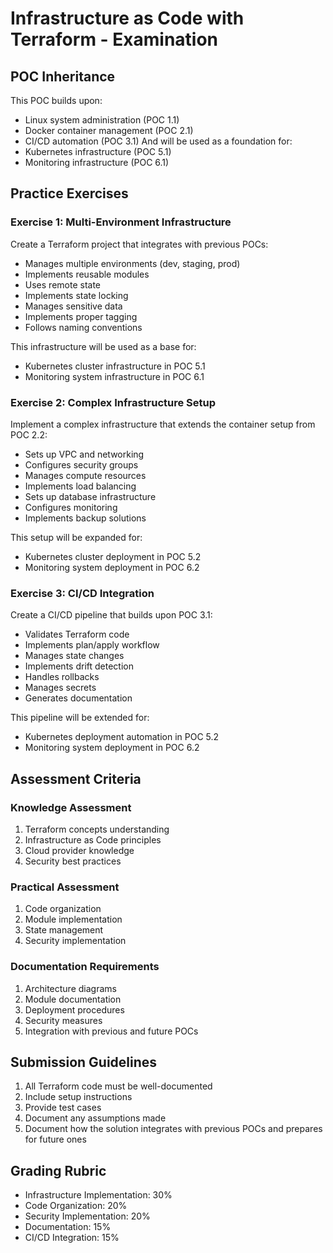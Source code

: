 # Infrastructure as Code with Terraform - Examination

## POC Inheritance
This POC builds upon:
- Linux system administration (POC 1.1)
- Docker container management (POC 2.1)
- CI/CD automation (POC 3.1)
And will be used as a foundation for:
- Kubernetes infrastructure (POC 5.1)
- Monitoring infrastructure (POC 6.1)

## Practice Exercises

### Exercise 1: Multi-Environment Infrastructure
Create a Terraform project that integrates with previous POCs:
- Manages multiple environments (dev, staging, prod)
- Implements reusable modules
- Uses remote state
- Implements state locking
- Manages sensitive data
- Implements proper tagging
- Follows naming conventions

This infrastructure will be used as a base for:
- Kubernetes cluster infrastructure in POC 5.1
- Monitoring system infrastructure in POC 6.1

### Exercise 2: Complex Infrastructure Setup
Implement a complex infrastructure that extends the container setup from POC 2.2:
- Sets up VPC and networking
- Configures security groups
- Manages compute resources
- Implements load balancing
- Sets up database infrastructure
- Configures monitoring
- Implements backup solutions

This setup will be expanded for:
- Kubernetes cluster deployment in POC 5.2
- Monitoring system deployment in POC 6.2

### Exercise 3: CI/CD Integration
Create a CI/CD pipeline that builds upon POC 3.1:
- Validates Terraform code
- Implements plan/apply workflow
- Manages state changes
- Implements drift detection
- Handles rollbacks
- Manages secrets
- Generates documentation

This pipeline will be extended for:
- Kubernetes deployment automation in POC 5.2
- Monitoring system deployment in POC 6.2

## Assessment Criteria

### Knowledge Assessment
1. Terraform concepts understanding
2. Infrastructure as Code principles
3. Cloud provider knowledge
4. Security best practices

### Practical Assessment
1. Code organization
2. Module implementation
3. State management
4. Security implementation

### Documentation Requirements
1. Architecture diagrams
2. Module documentation
3. Deployment procedures
4. Security measures
5. Integration with previous and future POCs

## Submission Guidelines
1. All Terraform code must be well-documented
2. Include setup instructions
3. Provide test cases
4. Document any assumptions made
5. Document how the solution integrates with previous POCs and prepares for future ones

## Grading Rubric
- Infrastructure Implementation: 30%
- Code Organization: 20%
- Security Implementation: 20%
- Documentation: 15%
- CI/CD Integration: 15% 